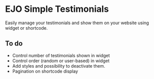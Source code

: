 # EJO Simple Testimonials

Easily manage your testimonials and show them on your website using widget or shortcode.

## To do
- Control number of testimonials shown in widget
- Control order (random or user-based) in widget
- Add styles and possibility to deactivate them.
- Pagination on shortcode display
